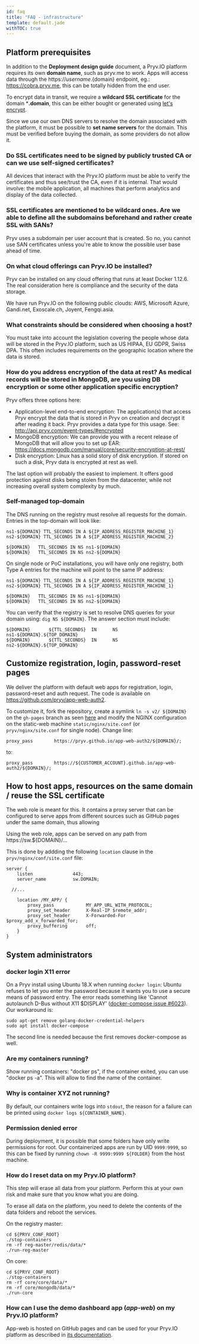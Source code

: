 ```yaml
---
id: faq
title: "FAQ - infrastructure"
template: default.jade
withTOC: true
---
```


## Platform prerequisites

In addition to the **Deployment design guide** document, a Pryv.IO platform requires its own **domain name**, such as pryv.me to work. Apps will access data through the https://${username}.${domain} endpoint, eg.: https://cobra.pryv.me, this can be totally hidden from the end user.

To encrypt data in transit, we require a **wildcard SSL certificate** for the domain ***.domain**, this can be either bought or generated using [let's encrypt](https://letsencrypt.org/).

Since we use our own DNS servers to resolve the domain associated with the platform, it must be possible to **set name servers** for the domain. This must be verified before buying the domain, as some providers do not allow it.

### Do SSL certificates need to be signed by publicly trusted CA or can we use self-signed certificates?

All devices that interact with the Pryv.IO platform must be able to verify the certificates and thus see/trust the CA, even if it is internal. That would involve: the mobile application, all machines that perform analytics and display of the data collected.

### SSL certificates are mentioned to be wildcard ones. Are we able to define all the subdomains beforehand and rather create SSL with SANs?

Pryv uses a subdomain per user account that is created. So no, you cannot use SAN certificates unless you're able to know the possible user base ahead of time.

### On what cloud offerings can Pryv.IO be installed?

Pryv can be installed on any cloud offering that runs at least Docker 1.12.6. The real consideration here is compliance and the security of the data storage.

We have run Pryv.IO on the following public clouds: AWS, Microsoft Azure, Gandi.net, Exoscale.ch, Joyent, Fengqi.asia.

### What constraints should be considered when choosing a host?

You must take into account the legislation covering the people whose data will be stored in the Pryv.IO platform, such as US HIPAA, EU GDPR, Swiss DPA. This often includes requirements on the geographic location where the data is stored.

### How do you address encryption of the data at rest? As medical records will be stored in MongoDB, are you using DB encryption or some other application specific encryption?

Pryv offers three options here:

- Application-level end-to-end encryption: The application(s) that access Pryv encrypt the data that is stored in Pryv on creation and decrypt it after reading it back. Pryv provides a data type for this usage. See: <http://api.pryv.com/event-types/#encrypted>
- MongoDB encryption: We can provide you with a recent release of MongoDB that will allow you to set up EAR: <https://docs.mongodb.com/manual/core/security-encryption-at-rest/>
- Disk encryption: Linux has a solid story of disk encryption. If stored on such a disk, Pryv data is encrypted at rest as well.

The last option will probably the easiest to implement. It offers good protection against disks being stolen from the datacenter, while not increasing overall system complexity by much.

### Self-managed top-domain

The DNS running on the registry must resolve all requests for the domain. Entries in the top-domain will look like:

```
ns1-${DOMAIN} TTL_SECONDS IN A ${IP_ADDRESS_REGISTER_MACHINE_1}
ns2-${DOMAIN} TTL_SECONDS IN A ${IP_ADDRESS_REGISTER_MACHINE_2}

${DOMAIN}	TTL_SECONDS IN NS ns1-${DOMAIN}
${DOMAIN}	TTL_SECONDS IN NS ns2-${DOMAIN}
```

On single node or PoC installations, you will have only one registry, both Type A entries for the machine will point to the same IP address:

```
ns1-${DOMAIN} TTL_SECONDS IN A ${IP_ADDRESS_REGISTER_MACHINE_1}
ns2-${DOMAIN} TTL_SECONDS IN A ${IP_ADDRESS_REGISTER_MACHINE_1}

${DOMAIN}	TTL_SECONDS IN NS ns1-${DOMAIN}
${DOMAIN}	TTL_SECONDS IN NS ns2-${DOMAIN}
```

You can verify that the registry is set to resolve DNS queries for your domain using: `dig NS ${DOMAIN}`. The answer section must include:

```
${DOMAIN}		${TTL_SECONDS}	IN		NS		ns1-${DOMAIN}.${TOP_DOMAIN}
${DOMAIN}		${TTL_SECONDS}	IN		NS		ns2-${DOMAIN}.${TOP_DOMAIN}
```

## Customize registration, login, password-reset pages

We deliver the platform with default web apps for registration, login, password-reset and auth request. The code is available on https://github.com/pryv/app-web-auth2.

To customize it, fork the repository, create a symlink `ln -s v2/ ${DOMAIN}` on the `gh-pages` branch as seen [here](https://github.com/pryv/app-web-auth2/tree/gh-pages) and modify the NGINX configuration on the static-web machine `static/nginx/site.conf` (or `pryv/nginx/site.conf` for single node). Change line:

```
proxy_pass        https://pryv.github.io/app-web-auth2/${DOMAIN}/;
```

to:

```
proxy_pass        https://${CUSTOMER_ACCOUNT}.github.io/app-web-auth2/${DOMAIN}/;
```

## How to host apps, resources on the same domain / reuse the SSL certificate

The web role is meant for this. It contains a proxy server that can be configured to serve apps from different sources such as GitHub pages under the same domain, thus allowing 

Using the web role, apps can be served on any path from https://sw.${DOMAIN}/...

This is done by addding the following `location` clause in the `pryv/nginx/conf/site.conf` file:

```
server {
 	listen               443;
 	server_name          sw.DOMAIN;
  
  //...
  
	location /MY_APP/ {
    	proxy_pass            MY_APP_URL_WITH_PROTOCOL;
    	proxy_set_header      X-Real-IP $remote_addr;
    	proxy_set_header      X-Forwarded-For $proxy_add_x_forwarded_for;
    	proxy_buffering       off;
  	}
}
```

## System administrators

### docker login X11 error

On a Pryv install using Ubuntu 18.X when running `docker login`: Ubuntu refuses to let you enter the password because it wants you to use a secure means of password entry. The error reads something like 'Cannot autolaunch D-Bus without X11 $DISPLAY' ([docker-compose issue #6023](https://github.com/docker/compose/issues/6023)).   
Our workaround is:  
```
sudo apt-get remove golang-docker-credential-helpers
sudo apt install docker-compose
```
The second line is needed because the first removes docker-compose as well.

### Are my containers running?

Show running containers: "docker ps", if the container exited, you can use "docker ps -a". This will allow to find the name of the container.

### Why is container XYZ not running?

By default, our containers write logs into `stdout`, the reason for a failure can be printed using `docker logs ${CONTAINER_NAME}`.

### Permission denied error

During deployment, it is possible that some folders have only write permissions for root. Our containerized apps are run by UID `9999:9999`, so this can be fixed by running `chown -R 9999:9999 ${FOLDER}` from the host machine.

### How do I reset data on my Pryv.IO platform?

This step will erase all data from your platform. Perform this at your own risk and make sure that you know what you are doing.

To erase all data on the platform, you need to delete the contents of the data folders and reboot the services.

On the registry master:

```
cd ${PRYV_CONF_ROOT}
./stop-containers
rm -rf reg-master/redis/data/*
./run-reg-master
```

On core:

```
cd ${PRYV_CONF_ROOT}
./stop-containers
rm -rf core/core/data/*
rm -rf core/mongodb/data/*
./run-core
```

### How can I use the demo dashboard app (*app-web*) on my Pryv.IO platform?

App-web is hosted on GitHub pages and can be used for your Pryv.IO platform as described in [its documentation](https://github.com/pryv/app-web#usage).
